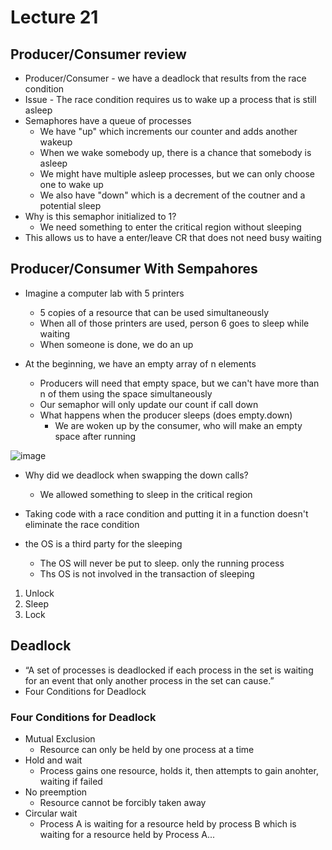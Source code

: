 # Lecture 21

## Producer/Consumer review

* Producer/Consumer - we have a deadlock that results from the race condition
* Issue - The race condition requires us to wake up a process that is still asleep
* Semaphores have a queue of processes
  * We have "up" which increments our counter and adds another wakeup
  * When we wake somebody up, there is a chance that somebody is asleep
  * We might have multiple asleep processes, but we can only choose one to wake up
  * We also have "down" which is a decrement of the coutner and a potential sleep
* Why is this semaphor initialized to 1?
  * We need something to enter the critical region without sleeping
* This allows us to have a enter/leave CR that does not need busy waiting

## Producer/Consumer With Sempahores

* Imagine a computer lab with 5 printers
  * 5 copies of a resource that can be used simultaneously
  * When all of those printers are used, person 6 goes to sleep while waiting
  * When someone is done, we do an up
 
* At the beginning, we have an empty array of n elements
  * Producers will need that empty space, but we can't have more than n of them using the space simultaneously
  * Our semaphor will only update our count if call down
  * What happens when the producer sleeps (does empty.down)
    * We are woken up by the consumer, who will make an empty space after running
   
![image](https://github.com/Clester31/1550-notes/assets/91839534/f31924fe-baa8-4155-a560-6d3e49e4a24e)

* Why did we deadlock when swapping the down calls?
  * We allowed something to sleep in the critical region
* Taking code with a race condition and putting it in a function doesn't eliminate the race condition

* the OS is a third party for the sleeping
  * The OS will never be put to sleep. only the running process
  * Ths OS is not involved in the transaction of sleeping
 
1. Unlock
2. Sleep
3. Lock

## Deadlock

* “A set of processes is deadlocked if each process in the set is waiting for an event that only another process in the set can cause.”
* Four Conditions for Deadlock

### Four Conditions for Deadlock

* Mutual Exclusion
  * Resource can only be held by one process at a time
* Hold and wait
  * Process gains one resource, holds it, then attempts to gain anohter, waiting if failed
* No preemption
  * Resource cannot be forcibly taken away
* Circular wait
  * Process A is waiting for a resource held by process B which is waiting for a resource held by Process A...         

